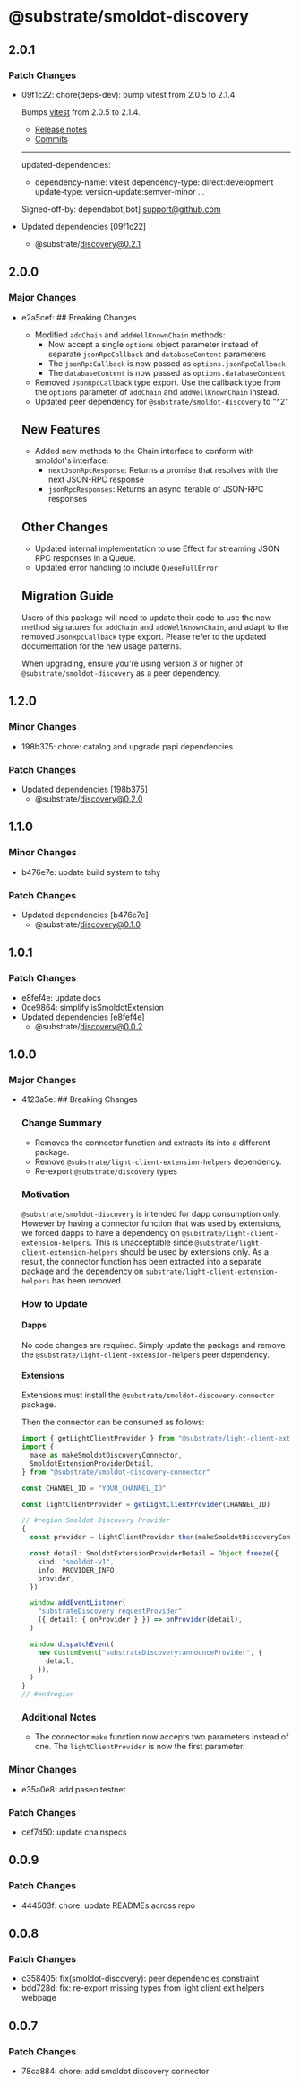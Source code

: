 # @substrate/smoldot-discovery

## 2.0.1

### Patch Changes

- 09f1c22: chore(deps-dev): bump vitest from 2.0.5 to 2.1.4

  Bumps [vitest](https://github.com/vitest-dev/vitest/tree/HEAD/packages/vitest) from 2.0.5 to 2.1.4.

  - [Release notes](https://github.com/vitest-dev/vitest/releases)
  - [Commits](https://github.com/vitest-dev/vitest/commits/v2.1.4/packages/vitest)

  ***

  updated-dependencies:

  - dependency-name: vitest
    dependency-type: direct:development
    update-type: version-update:semver-minor
    ...

  Signed-off-by: dependabot[bot] <support@github.com>

- Updated dependencies [09f1c22]
  - @substrate/discovery@0.2.1

## 2.0.0

### Major Changes

- e2a5cef: ## Breaking Changes

  - Modified `addChain` and `addWellKnownChain` methods:
    - Now accept a single `options` object parameter instead of separate `jsonRpcCallback` and `databaseContent` parameters
    - The `jsonRpcCallback` is now passed as `options.jsonRpcCallback`
    - The `databaseContent` is now passed as `options.databaseContent`
  - Removed `JsonRpcCallback` type export. Use the callback type from the `options` parameter of `addChain` and `addWellKnownChain` instead.
  - Updated peer dependency for `@substrate/smoldot-discovery` to "^2"

  ## New Features

  - Added new methods to the Chain interface to conform with smoldot's interface:
    - `nextJsonRpcResponse`: Returns a promise that resolves with the next JSON-RPC response
    - `jsonRpcResponses`: Returns an async iterable of JSON-RPC responses

  ## Other Changes

  - Updated internal implementation to use Effect for streaming JSON RPC responses in a Queue.
  - Updated error handling to include `QueueFullError`.

  ## Migration Guide

  Users of this package will need to update their code to use the new method signatures for `addChain` and `addWellKnownChain`, and adapt to the removed `JsonRpcCallback` type export. Please refer to the updated documentation for the new usage patterns.

  When upgrading, ensure you're using version 3 or higher of `@substrate/smoldot-discovery` as a peer dependency.

## 1.2.0

### Minor Changes

- 198b375: chore: catalog and upgrade papi dependencies

### Patch Changes

- Updated dependencies [198b375]
  - @substrate/discovery@0.2.0

## 1.1.0

### Minor Changes

- b476e7e: update build system to tshy

### Patch Changes

- Updated dependencies [b476e7e]
  - @substrate/discovery@0.1.0

## 1.0.1

### Patch Changes

- e8fef4e: update docs
- 0ce9864: simplify isSmoldotExtension
- Updated dependencies [e8fef4e]
  - @substrate/discovery@0.0.2

## 1.0.0

### Major Changes

- 4123a5e: ## Breaking Changes

  ### Change Summary

  - Removes the connector function and extracts its into a different package.
  - Remove `@substrate/light-client-extension-helpers` dependency.
  - Re-export `@substrate/discovery` types

  ### Motivation

  `@substrate/smoldot-discovery` is intended for dapp consumption only. However by having a connector function that was used by extensions, we forced dapps to have a dependency on `@substrate/light-client-extension-helpers`. This is unacceptable since `@substrate/light-client-extension-helpers` should be used by extensions only. As a result, the connector function has been extracted into a separate package
  and the dependency on `substrate/light-client-extension-helpers` has been removed.

  ### How to Update

  #### Dapps

  No code changes are required. Simply update the package and remove the `@substrate/light-client-extension-helpers` peer dependency.

  #### Extensions

  Extensions must install the `@substrate/smoldot-discovery-connector` package.

  Then the connector can be consumed as follows:

  ```ts
  import { getLightClientProvider } from "@substrate/light-client-extension-helpers/web-page"
  import {
    make as makeSmoldotDiscoveryConnector,
    SmoldotExtensionProviderDetail,
  } from "@substrate/smoldot-discovery-connector"

  const CHANNEL_ID = "YOUR_CHANNEL_ID"

  const lightClientProvider = getLightClientProvider(CHANNEL_ID)

  // #region Smoldot Discovery Provider
  {
    const provider = lightClientProvider.then(makeSmoldotDiscoveryConnector)

    const detail: SmoldotExtensionProviderDetail = Object.freeze({
      kind: "smoldot-v1",
      info: PROVIDER_INFO,
      provider,
    })

    window.addEventListener(
      "substrateDiscovery:requestProvider",
      ({ detail: { onProvider } }) => onProvider(detail),
    )

    window.dispatchEvent(
      new CustomEvent("substrateDiscovery:announceProvider", {
        detail,
      }),
    )
  }
  // #endregion
  ```

  ### Additional Notes

  - The connector `make` function now accepts two parameters instead of one. The `lightClientProvider` is now the first parameter.

### Minor Changes

- e35a0e8: add paseo testnet

### Patch Changes

- cef7d50: update chainspecs

## 0.0.9

### Patch Changes

- 444503f: chore: update READMEs across repo

## 0.0.8

### Patch Changes

- c358405: fix(smoldot-discovery): peer dependencies constraint
- bdd728d: fix: re-export missing types from light client ext helpers webpage

## 0.0.7

### Patch Changes

- 78ca884: chore: add smoldot discovery connector
